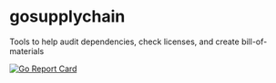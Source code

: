 # gosupplychain
Tools to help audit dependencies, check licenses, and create bill-of-materials

[![Go Report Card](http://goreportcard.com/badge/gojp/goreportcard)](http://goreportcard.com/report/gojp/goreportcard)

